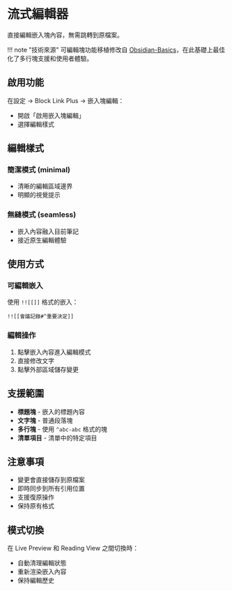 # 流式編輯器

直接編輯嵌入塊內容，無需跳轉到原檔案。

!!! note "技術來源"
    可編輯塊功能移植修改自 [Obsidian-Basics](https://github.com/Make-md/Obsidian-Basics)，在此基礎上最佳化了多行塊支援和使用者體驗。

## 啟用功能

在設定 → Block Link Plus → 嵌入塊編輯：
- 開啟「啟用嵌入塊編輯」
- 選擇編輯樣式

## 編輯樣式

### 簡潔模式 (minimal)
- 清晰的編輯區域邊界
- 明顯的視覺提示

### 無縫模式 (seamless)
- 嵌入內容融入目前筆記
- 接近原生編輯體驗

## 使用方式

### 可編輯嵌入
使用 `!![[]]` 格式的嵌入：
```
!![[會議記錄#^重要決定]]
```

### 編輯操作
1. 點擊嵌入內容進入編輯模式
2. 直接修改文字
3. 點擊外部區域儲存變更

## 支援範圍

- **標題塊** - 嵌入的標題內容
- **文字塊** - 普通段落塊
- **多行塊** - 使用 `^abc-abc` 格式的塊
- **清單項目** - 清單中的特定項目

## 注意事項

- 變更會直接儲存到原檔案
- 即時同步到所有引用位置
- 支援復原操作
- 保持原有格式

## 模式切換

在 Live Preview 和 Reading View 之間切換時：
- 自動清理編輯狀態
- 重新渲染嵌入內容
- 保持編輯歷史